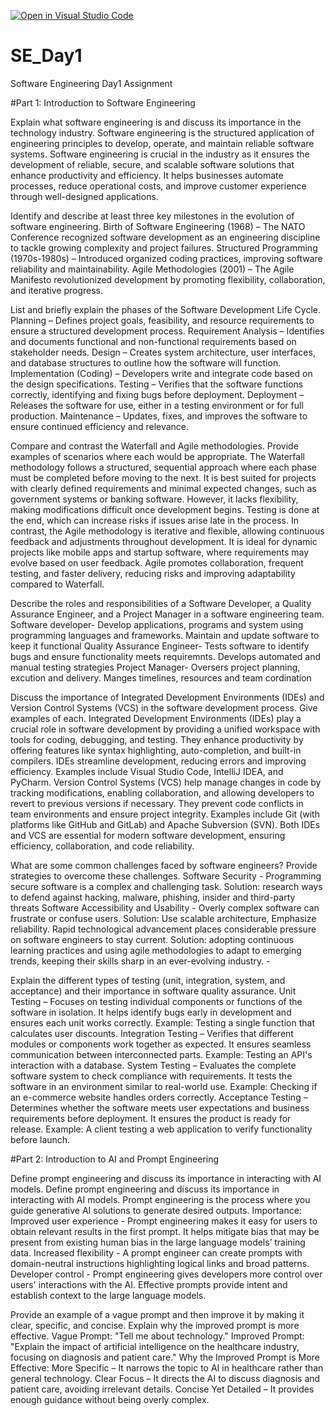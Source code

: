 [![Open in Visual Studio Code](https://classroom.github.com/assets/open-in-vscode-2e0aaae1b6195c2367325f4f02e2d04e9abb55f0b24a779b69b11b9e10269abc.svg)](https://classroom.github.com/online_ide?assignment_repo_id=18401242&assignment_repo_type=AssignmentRepo)
# SE_Day1
Software Engineering Day1 Assignment

#Part 1: Introduction to Software Engineering

Explain what software engineering is and discuss its importance in the technology industry.
Software engineering is the structured application of engineering principles to develop, operate, and maintain reliable software systems. Software engineering is crucial in the industry as it ensures the development of reliable, secure, and scalable software solutions that enhance productivity and efficiency. It helps businesses automate processes, reduce operational costs, and improve customer experience through well-designed applications.

Identify and describe at least three key milestones in the evolution of software engineering.
Birth of Software Engineering (1968) – The NATO Conference recognized software development as an engineering discipline to tackle growing complexity and project failures.
Structured Programming (1970s-1980s) – Introduced organized coding practices, improving software reliability and maintainability.
Agile Methodologies (2001) – The Agile Manifesto revolutionized development by promoting flexibility, collaboration, and iterative progress.

List and briefly explain the phases of the Software Development Life Cycle.
Planning – Defines project goals, feasibility, and resource requirements to ensure a structured development process.
Requirement Analysis – Identifies and documents functional and non-functional requirements based on stakeholder needs.
Design – Creates system architecture, user interfaces, and database structures to outline how the software will function.
Implementation (Coding) – Developers write and integrate code based on the design specifications.
Testing – Verifies that the software functions correctly, identifying and fixing bugs before deployment.
Deployment – Releases the software for use, either in a testing environment or for full production.
Maintenance – Updates, fixes, and improves the software to ensure continued efficiency and relevance.

Compare and contrast the Waterfall and Agile methodologies. Provide examples of scenarios where each would be appropriate.
The Waterfall methodology follows a structured, sequential approach where each phase must be completed before moving to the next. It is best suited for projects with clearly defined requirements and minimal expected changes, such as government systems or banking software. However, it lacks flexibility, making modifications difficult once development begins. Testing is done at the end, which can increase risks if issues arise late in the process.
In contrast, the Agile methodology is iterative and flexible, allowing continuous feedback and adjustments throughout development. It is ideal for dynamic projects like mobile apps and startup software, where requirements may evolve based on user feedback. Agile promotes collaboration, frequent testing, and faster delivery, reducing risks and improving adaptability compared to Waterfall.

Describe the roles and responsibilities of a Software Developer, a Quality Assurance Engineer, and a Project Manager in a software engineering team.
Software developer- Develop applications, programs and system using programming languages and frameworks. Maintain and update software to keep it functional
Quality Assurance Engineer- Tests software to identify bugs and ensure functionality meets requiremnts. Develops automated and manual testing strategies
Project Manager- Oversers project planning, excution and delivery. Manges timelines, resources and team cordination

Discuss the importance of Integrated Development Environments (IDEs) and Version Control Systems (VCS) in the software development process. Give examples of each.
Integrated Development Environments (IDEs) play a crucial role in software development by providing a unified workspace with tools for coding, debugging, and testing. They enhance productivity by offering features like syntax highlighting, auto-completion, and built-in compilers. IDEs streamline development, reducing errors and improving efficiency. Examples include Visual Studio Code, IntelliJ IDEA, and PyCharm.
Version Control Systems (VCS) help manage changes in code by tracking modifications, enabling collaboration, and allowing developers to revert to previous versions if necessary. They prevent code conflicts in team environments and ensure project integrity. Examples include Git (with platforms like GitHub and GitLab) and Apache Subversion (SVN).
Both IDEs and VCS are essential for modern software development, ensuring efficiency, collaboration, and code reliability.

What are some common challenges faced by software engineers? Provide strategies to overcome these challenges.
Software Security - Programming secure software is a complex and challenging task. 
Solution: research ways to defend against hacking, malware, phishing, insider and third-party threats
Software Accessibility and Usability - Overly complex software can frustrate or confuse users. 
Solution: Use scalable architecture, Emphasize reliability.
Rapid technological advancement places considerable pressure on software engineers to stay current.
 Solution: adopting continuous learning practices and using agile methodologies to adapt to emerging trends, keeping their skills sharp in an ever-evolving industry. -

Explain the different types of testing (unit, integration, system, and acceptance) and their importance in software quality assurance.
Unit Testing – Focuses on testing individual components or functions of the software in isolation. It helps identify bugs early in development and ensures each unit works correctly. Example: Testing a single function that calculates user discounts.
Integration Testing – Verifies that different modules or components work together as expected. It ensures seamless communication between interconnected parts. Example: Testing an API's interaction with a database.
System Testing – Evaluates the complete software system to check compliance with requirements. It tests the software in an environment similar to real-world use. Example: Checking if an e-commerce website handles orders correctly.
Acceptance Testing – Determines whether the software meets user expectations and business requirements before deployment. It ensures the product is ready for release. Example: A client testing a web application to verify functionality before launch.

#Part 2: Introduction to AI and Prompt Engineering


Define prompt engineering and discuss its importance in interacting with AI models.
Define prompt engineering and discuss its importance in interacting with AI models.
Prompt engineering  is the process where you guide generative AI solutions to generate desired outputs.
Importance:
Improved user experience - Prompt engineering makes it easy for users to obtain relevant results in the first prompt. It helps mitigate bias that may be present from existing human bias in the large language models’ training data.
Increased flexibility - A prompt engineer can create prompts with domain-neutral instructions highlighting logical links and broad patterns.
Developer control - Prompt engineering gives developers more control over users' interactions with the AI. Effective prompts provide intent and establish context to the large language models.

Provide an example of a vague prompt and then improve it by making it clear, specific, and concise. Explain why the improved prompt is more effective.
Vague Prompt:
"Tell me about technology."
Improved Prompt:
"Explain the impact of artificial intelligence on the healthcare industry, focusing on diagnosis and patient care."
Why the Improved Prompt is More Effective:
More Specific – It narrows the topic to AI in healthcare rather than general technology.
Clear Focus – It directs the AI to discuss diagnosis and patient care, avoiding irrelevant details.
Concise Yet Detailed – It provides enough guidance without being overly complex.
